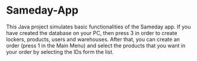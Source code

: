 # Sameday-App
This Java project simulates basic functionalities of the Sameday app.
If you have created the database on your PC, then press 3 in order to create lockers, products, users and warehouses.
After that, you can create an order (press 1 in the Main Menu) and select the products that you want in your order by selecting the IDs form the list.
